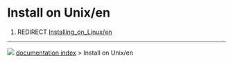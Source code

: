# Install on Unix/en
1.  REDIRECT [Installing_on_Linux/en](Installing_on_Linux/en.md)



---
![](images/Right_arrow.png) [documentation index](../README.md) > Install on Unix/en
